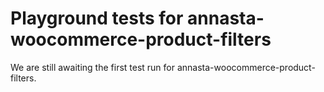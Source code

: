 # Playground tests for annasta-woocommerce-product-filters
We are still awaiting the first test run for annasta-woocommerce-product-filters.
